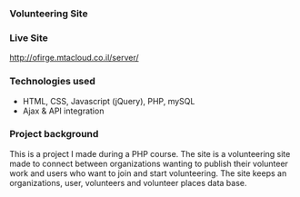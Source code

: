 ### Volunteering Site
### Live Site
http://ofirge.mtacloud.co.il/server/

### Technologies used
- HTML, CSS, Javascript (jQuery), PHP, mySQL
- Ajax & API integration


### Project background
This is a project I made during a PHP course. The site is a volunteering site made to connect between organizations wanting to publish their volunteer work and users who want to join and start volunteering.
The site keeps an organizations, user, volunteers and volunteer places data base.
